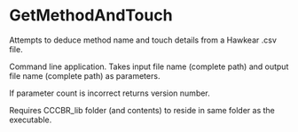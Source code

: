 # GetMethodAndTouch
Attempts to deduce method name and touch details from a Hawkear .csv file.

Command line application. Takes input file name (complete path) and output file name (complete path) as parameters.

If parameter count is incorrect returns version number.

Requires CCCBR_lib folder (and contents) to reside in same folder as the executable.
